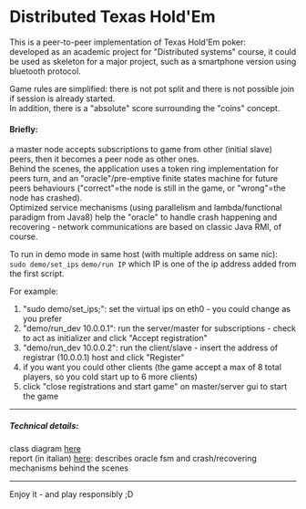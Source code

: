 # Distributed Texas Hold'Em

This is a peer-to-peer implementation of Texas Hold'Em poker:  
developed as an academic project for "Distributed systems" course, it could be used as skeleton for a major project, such as a smartphone version using bluetooth protocol.  

Game rules are simplified: there is not pot split and there is not possible join if session is already started.   
In addition, there is a "absolute" score surrounding the "coins" concept.  

#### Briefly:
a master node accepts subscriptions to game from other (initial slave) peers, then it becomes a peer node as other ones.   
Behind the scenes, the application uses a token ring implementation for peers turn, and an "oracle"/pre-emptive finite states machine for future peers behaviours ("correct"=the node is still in the game, or "wrong"=the node has crashed).  
Optimized service mechanisms (using parallelism and lambda/functional paradigm from Java8) help the "oracle" to handle crash happening and recovering - network communications are based on classic Java RMI, of course.

To run in demo mode in same host (with multiple address on same nic):  
	`sudo demo/set_ips`
	`demo/run IP`
which IP is one of the ip address added from the first script.

For example:
1. "sudo demo/set_ips;": set the virtual ips on eth0 - you could change as you prefer
2. "demo/run_dev 10.0.0.1": run the server/master for subscriptions - check to act as initializer and click "Accept registration"
3. "demo/run_dev 10.0.0.2": run the client/slave - insert the address of registrar (10.0.0.1) host and click "Register"
4. if you want you could other clients (the game accept a max of 8 total players, so you cold start up to 6 more clients)
5. click "close registrations and start game" on master/server gui to start the game

---  
##### Technical details:
class diagram [here](https://drive.google.com/file/d/0B5CxUDoGDKvkaEZXd2lJN3pxU1k/view?pref=2&pli=1)  
report (in italian) [here](https://drive.google.com/folderview?id=0B0kkcZ_2d4pGbzVvUUZ2OUZRMnM&usp=sharing): describes oracle fsm and crash/recovering mechanisms behind the scenes  

----
Enjoy it - and play responsibly ;D
